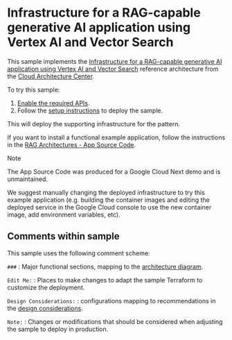 # Infrastructure for a RAG-capable generative AI application using Vertex AI and Vector Search

This sample implements the [Infrastructure for a RAG-capable generative AI
application using Vertex AI and Vector
Search](https://cloud.google.com/architecture/gen-ai-rag-vertex-ai-vector-search)
reference architecture from the [Cloud Architecture
Center](https://cloud.google.com/architecture/).

To try this sample:

  1. [Enable the required APIs](https://console.cloud.google.com/flows/enableapi?apiid=run.googleapis.com,pubsub.googleapis.com,aiplatform.googleapis.com,iam.googleapis.com,storage.googleapis.com,cloudfunctions.googleapis.com,eventarc.googleapis.com,cloudbuild.googleapis.com).
  1. Follow the [setup instructions](/README.md#setup) to deploy the sample.

This will deploy the supporting infrastructure for the pattern.

If you want to install a functional example application, follow the
instructions in the [RAG Architectures - App Source
Code](https://github.com/GoogleCloudPlatform/devrel-demos/tree/main/ai-ml/rag-architectures).

> [!NOTE]
> The App Source Code was produced for a Google Cloud Next demo and is unmaintained.

We suggest manually changing the deployed infrastructure to try this example
application (e.g. building the container images and editing the deployed
service in the Google Cloud console to use the new container image, add
environment variables, etc).

## Comments within sample

This sample uses the following comment scheme:

`###`
: Major functional sections, mapping to the [architecture
diagram](https://cloud.google.com/architecture/gen-ai-rag-vertex-ai-vector-search#architecture).

`Edit Me:`
: Places to make changes to adapt the sample Terraform to customize the deployment.

`Design Considerations:`
: configurations mapping to recommendations in the [design
considerations](https://cloud.google.com/architecture/gen-ai-rag-vertex-ai-vector-search#design_considerations).

`Note:`
: Changes or modifications that should be considered when adjusting the sample
to deploy in production.
